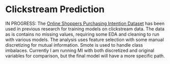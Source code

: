# Clickstream Prediction

IN PROGRESS:  The [Online Shoppers Purchasing Intention Dataset](https://archive.ics.uci.edu/dataset/468/online+shoppers+purchasing+intention+dataset) has been used in previous research for training models on clickstream data. The data as is contains no missing values, requiring some EDA and cleaning to run with various models. The analysis uses feature selection with some manual discretizing for mutual information. Smote is used to handle class imbalaces. Currently I am running MI with both discretized and original variables for comparison, but the final model will have a more specific path. 


